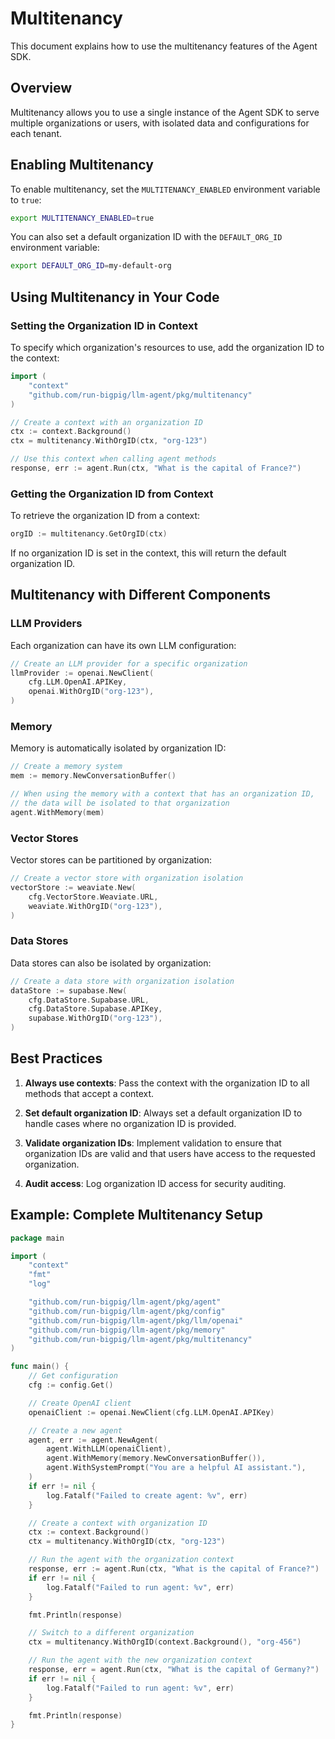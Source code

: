# Multitenancy

This document explains how to use the multitenancy features of the Agent SDK.

## Overview

Multitenancy allows you to use a single instance of the Agent SDK to serve multiple organizations or users, with isolated data and configurations for each tenant.

## Enabling Multitenancy

To enable multitenancy, set the `MULTITENANCY_ENABLED` environment variable to `true`:

```bash
export MULTITENANCY_ENABLED=true
```

You can also set a default organization ID with the `DEFAULT_ORG_ID` environment variable:

```bash
export DEFAULT_ORG_ID=my-default-org
```

## Using Multitenancy in Your Code

### Setting the Organization ID in Context

To specify which organization's resources to use, add the organization ID to the context:

```go
import (
    "context"
    "github.com/run-bigpig/llm-agent/pkg/multitenancy"
)

// Create a context with an organization ID
ctx := context.Background()
ctx = multitenancy.WithOrgID(ctx, "org-123")

// Use this context when calling agent methods
response, err := agent.Run(ctx, "What is the capital of France?")
```

### Getting the Organization ID from Context

To retrieve the organization ID from a context:

```go
orgID := multitenancy.GetOrgID(ctx)
```

If no organization ID is set in the context, this will return the default organization ID.

## Multitenancy with Different Components

### LLM Providers

Each organization can have its own LLM configuration:

```go
// Create an LLM provider for a specific organization
llmProvider := openai.NewClient(
    cfg.LLM.OpenAI.APIKey,
    openai.WithOrgID("org-123"),
)
```

### Memory

Memory is automatically isolated by organization ID:

```go
// Create a memory system
mem := memory.NewConversationBuffer()

// When using the memory with a context that has an organization ID,
// the data will be isolated to that organization
agent.WithMemory(mem)
```

### Vector Stores

Vector stores can be partitioned by organization:

```go
// Create a vector store with organization isolation
vectorStore := weaviate.New(
    cfg.VectorStore.Weaviate.URL,
    weaviate.WithOrgID("org-123"),
)
```

### Data Stores

Data stores can also be isolated by organization:

```go
// Create a data store with organization isolation
dataStore := supabase.New(
    cfg.DataStore.Supabase.URL,
    cfg.DataStore.Supabase.APIKey,
    supabase.WithOrgID("org-123"),
)
```

## Best Practices

1. **Always use contexts**: Pass the context with the organization ID to all methods that accept a context.

2. **Set default organization ID**: Always set a default organization ID to handle cases where no organization ID is provided.

3. **Validate organization IDs**: Implement validation to ensure that organization IDs are valid and that users have access to the requested organization.

4. **Audit access**: Log organization ID access for security auditing.

## Example: Complete Multitenancy Setup

```go
package main

import (
    "context"
    "fmt"
    "log"

    "github.com/run-bigpig/llm-agent/pkg/agent"
    "github.com/run-bigpig/llm-agent/pkg/config"
    "github.com/run-bigpig/llm-agent/pkg/llm/openai"
    "github.com/run-bigpig/llm-agent/pkg/memory"
    "github.com/run-bigpig/llm-agent/pkg/multitenancy"
)

func main() {
    // Get configuration
    cfg := config.Get()

    // Create OpenAI client
    openaiClient := openai.NewClient(cfg.LLM.OpenAI.APIKey)

    // Create a new agent
    agent, err := agent.NewAgent(
        agent.WithLLM(openaiClient),
        agent.WithMemory(memory.NewConversationBuffer()),
        agent.WithSystemPrompt("You are a helpful AI assistant."),
    )
    if err != nil {
        log.Fatalf("Failed to create agent: %v", err)
    }

    // Create a context with organization ID
    ctx := context.Background()
    ctx = multitenancy.WithOrgID(ctx, "org-123")

    // Run the agent with the organization context
    response, err := agent.Run(ctx, "What is the capital of France?")
    if err != nil {
        log.Fatalf("Failed to run agent: %v", err)
    }

    fmt.Println(response)

    // Switch to a different organization
    ctx = multitenancy.WithOrgID(context.Background(), "org-456")

    // Run the agent with the new organization context
    response, err = agent.Run(ctx, "What is the capital of Germany?")
    if err != nil {
        log.Fatalf("Failed to run agent: %v", err)
    }

    fmt.Println(response)
}
```
